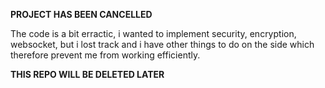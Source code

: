 **PROJECT HAS BEEN CANCELLED**

The code is a bit erractic, i wanted to implement security, encryption, websocket, but i lost track and i have other things to do on the side which therefore prevent me from working efficiently.

**THIS REPO WILL BE DELETED LATER**
